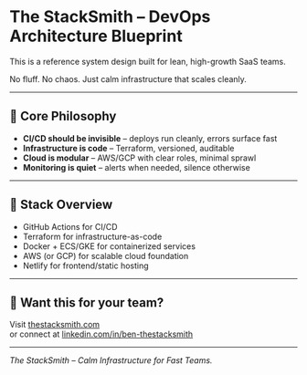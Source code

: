 # The StackSmith – DevOps Architecture Blueprint

This is a reference system design built for lean, high-growth SaaS teams.

No fluff. No chaos. Just calm infrastructure that scales cleanly.

---

## 🔧 Core Philosophy

- **CI/CD should be invisible** – deploys run cleanly, errors surface fast  
- **Infrastructure is code** – Terraform, versioned, auditable  
- **Cloud is modular** – AWS/GCP with clear roles, minimal sprawl  
- **Monitoring is quiet** – alerts when needed, silence otherwise

---

## 🧱 Stack Overview

- GitHub Actions for CI/CD  
- Terraform for infrastructure-as-code  
- Docker + ECS/GKE for containerized services  
- AWS (or GCP) for scalable cloud foundation  
- Netlify for frontend/static hosting  

---

## 🚀 Want this for your team?

Visit [thestacksmith.com](https://www.thestacksmith.com)  
or connect at [linkedin.com/in/ben-thestacksmith](https://www.linkedin.com/in/ben-thestacksmith)

---

*The StackSmith – Calm Infrastructure for Fast Teams.*
